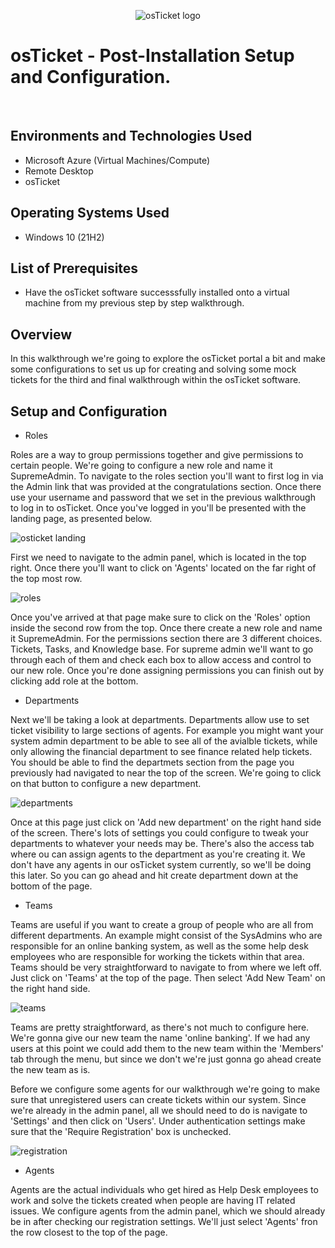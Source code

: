 <p align="center">
<img src="https://i.imgur.com/Clzj7Xs.png" alt="osTicket logo"/>
</p>

<h1>osTicket - Post-Installation Setup and Configuration.</h1>
<br />


<h2>Environments and Technologies Used</h2>

- Microsoft Azure (Virtual Machines/Compute)
- Remote Desktop
- osTicket

<h2>Operating Systems Used </h2>

- Windows 10</b> (21H2)

<h2>List of Prerequisites</h2>

- Have the osTicket software successsfully installed onto a virtual machine from my previous step by step walkthrough. 
 
<h2>Overview</h2>

In this walkthrough we're going to explore the osTicket portal a bit and make some configurations to set us up for creating and solving some mock tickets for the third and final walkthrough within the osTicket software. 

<h2>Setup and Configuration</h2>

- Roles

Roles are a way to group permissions together and give permissions to certain people. We're going to configure a new role and name it SupremeAdmin. To navigate to the roles section you'll want to first log in via the Admin link that was provided at the congratulations section. Once there use your username and password that we set in the previous walkthrough to log in to osTicket. Once you've logged in you'll be presented with the landing page, as presented below. 

![osticket landing](https://github.com/user-attachments/assets/461846e7-7fef-40ee-b42a-f2cb084d1ee5)

First we need to navigate to the admin panel, which is located in the top right. Once there you'll want to click on 'Agents' located on the far right of the top most row. 

![roles](https://github.com/user-attachments/assets/033634a0-be6e-44cc-995e-eacb54f1f314)

Once you've arrived at that page make sure to click on the 'Roles' option inside the second row from the top. Once there create a new role and name it SupremeAdmin. For the permissions section there are 3 different choices. Tickets, Tasks, and Knowledge base. For supreme admin we'll want to go through each of them and check each box to allow access and control to our new role. Once you're done assigning permissions you can finish out by clicking add role at the bottom. 

- Departments

Next we'll be taking a look at departments. Departments allow use to set ticket visibility to large sections of agents. For example you might want your system admin department to be able to see all of the avialble tickets, while only allowing the financial department to see finance related help tickets. You should be able to find the departmets section from the page you previously had navigated to near the top of the screen. We're going to click on that button to configure a new department. 

![departments](https://github.com/user-attachments/assets/d99f1300-619d-498f-b7b1-fc70f3ad2085)

Once at this page just click on 'Add new department' on the right hand side of the screen. There's lots of settings you could configure to tweak your departments to whatever your needs may be. There's also the access tab where ou can assign agents to the department as you're creating it. We don't have any agents in our osTicket system currently, so we'll be doing this later. So you can go ahead and hit create department down at the bottom of the page. 

- Teams

Teams are useful if you want to create a group of people who are all from different departments. An example might consist of the SysAdmins who are responsible for an online banking system, as well as the some help desk employees who are responsible for working the tickets within that area. Teams should be very straightforward to navigate to from where we left off. Just click on 'Teams' at the top of the page. Then select 'Add New Team' on the right hand side. 

![teams](https://github.com/user-attachments/assets/73b9bd51-ae9c-48ae-aa29-21b2fbc9ebc2)

Teams are pretty straightforward, as there's not much to configure here. We're gonna give our new team the name 'online banking'. If we had any users at this point we could add them to the new team within the 'Members' tab through the menu, but since we don't we're just gonna go ahead create the new team as is. 

Before we configure some agents for our walkthrough we're going to make sure that unregistered users can create tickets within our system. Since we're already in the admin panel, all we should need to do is navigate to 'Settings' and then click on 'Users'. Under authentication settings make sure that the 'Require Registration' box is unchecked.

![registration](https://github.com/user-attachments/assets/5816b27e-3f77-4613-b399-186a711cac8a)

- Agents

Agents are the actual individuals who get hired as Help Desk employees to work and solve the tickets created when people are having IT related issues. We configure agents from the admin panel, which we should already be in after checking our registration settings. We'll just select 'Agents' fron the row closest to the top of the page. 




<br />
